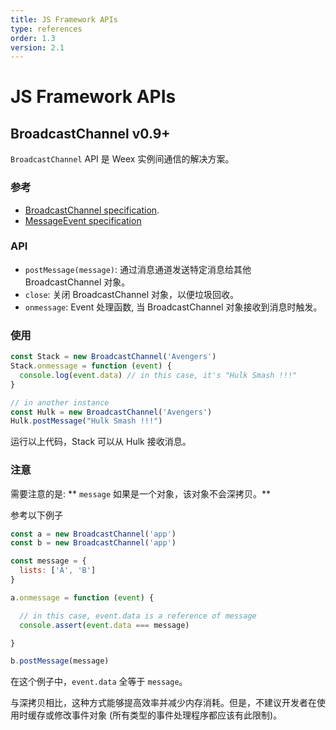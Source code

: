 ```yaml
---
title: JS Framework APIs 
type: references
order: 1.3
version: 2.1
---
```


# JS Framework APIs 

## BroadcastChannel <span class="api-version">v0.9+</span>

`BroadcastChannel` API 是 Weex 实例间通信的解决方案。

###  参考

+ [BroadcastChannel specification](https://html.spec.whatwg.org/multipage/comms.html#broadcasting-to-other-browsing-contexts).
+ [MessageEvent specification](https://html.spec.whatwg.org/multipage/comms.html#messageevent)

### API

+ `postMessage(message)`: 通过消息通道发送特定消息给其他 BroadcastChannel 对象。
+ `close`: 关闭 BroadcastChannel 对象，以便垃圾回收。
+ `onmessage`: Event 处理函数, 当 BroadcastChannel 对象接收到消息时触发。

### 使用

```javascript
const Stack = new BroadcastChannel('Avengers')
Stack.onmessage = function (event) {
  console.log(event.data) // in this case, it's "Hulk Smash !!!"
}

// in another instance
const Hulk = new BroadcastChannel('Avengers')
Hulk.postMessage("Hulk Smash !!!")
```

运行以上代码，Stack 可以从 Hulk 接收消息。

### 注意

需要注意的是: ** `message` 如果是一个对象，该对象不会深拷贝。**

参考以下例子

```javascript
const a = new BroadcastChannel('app')
const b = new BroadcastChannel('app')

const message = {
  lists: ['A', 'B']
}

a.onmessage = function (event) {

  // in this case, event.data is a reference of message
  console.assert(event.data === message)

}

b.postMessage(message)
```

在这个例子中，`event.data` 全等于 `message`。

与深拷贝相比，这种方式能够提高效率并减少内存消耗。但是，不建议开发者在使用时缓存或修改事件对象 (所有类型的事件处理程序都应该有此限制)。